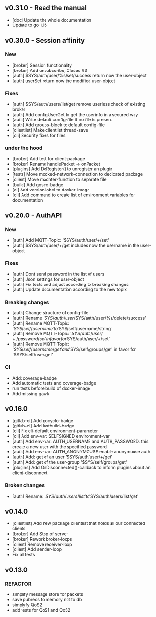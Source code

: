 ## v0.31.0 - Read the manual

- [doc] Update the whole documentation
- Update to go 1.16

## v0.30.0 - Session affinity

### New

- [broker] Session functionality
- [broker] Add unsubscribe, Closes #3
- [auth] $SYS/auth/user/%s/set/success return now the user-object
- [auth] userSet return now the modified user-object

### Fixes

- [auth] $SYS/auth/users/list/get remove userless check of existing broker
- [auth] Add configUserGet to get the userinfo in a secured way
- [auth] Write default config-file if no file is present
- [auth] Add groups-block to default config-file
- [clientlist] Make clientlist thread-save
- [cli] Security fixes for files

### under the hood

- [broker] Add test for client-package
- [broker] Rename handlePacket -> onPacket
- [plugins] Add DeRegister() to unregister an plugin
- [tests] Move mocked-network-connection to dedicated package
- [client] Move machter-function to separate file
- [build] Add gosec-badge
- [ci] Add version label to docker-image
- [cli] Add command to create list of environment variables for documentation

## v0.20.0 - AuthAPI

### New

- [auth] Add MQTT-Topic: '$SYS/auth/user/+/set'
- [auth] $SYS/auth/user/+/get includes now the username in the user-object

### Fixes

- [auth] Dont send password in the list of users
- [auth] Json settings for user-object
- [auth] Fix tests and adjust according to breaking changes
- [auth] Update documentation according to the new topix

### Breaking changes

- [auth] Change structure of config-file
- [auth] Rename '$SYS/auth/user/%s/delete/ok' to '$SYS/auth/user/%s/delete/success'
- [auth] Rename MQTT-Topic: '$SYS/self/username' to '$SYS/self/username/string'
- [auth] Remove MQTT-Topic: '$SYS/auth/user/+/password/set' in favor for '$SYS/auth/user/+/set'
- [auth] Remove MQTT-Topic: '$SYS/self/username/get' and '$SYS/self/groups/get' in favor for '$SYS/self/user/get'

### CI

- Add: coverage-badge
- Add automatic tests and coverage-badge
- run tests before build of docker-image
- Add missing gawk

## v0.16.0

- [gitlab-ci] Add gocyclo-badge
- [gitlab-ci] Add lastbuild-badge
- [cli] Fix cli-default environment-parameter
- [cli] Add env-var: SELFSIGNED environment-var
- [auth] Add env-var: AUTH_USERNAME and AUTH_PASSWORD. this create a new user with the specified password
- [auth] Add env-var: AUTH_ANONYMOUSE enable anonymouse auth
- [auth] Add: get of an user '$SYS/auth/user/+/get'
- [auth] Add: get of the user-group '$SYS/self/groups/get'
- [plugins] Add OnDisconnected()-callback to inform plugins about an client-disconnect

### Broken changes

- [auth] Rename: '$SYS/auth/users/list' to '$SYS/auth/users/list/get'

## v0.14.0

- [clientlist] Add new package clientlist that holds all our connected clients
- [broker] Add Stop of server
- [broker] Rework broker-loops
- [client] Remove receiver-loop
- [client] Add sender-loop
- Fix all tests

## v0.13.0

### REFACTOR

- simplify message store for packets
- save pubrecs to memory not to db
- simplyfy QoS2
- add tests for QoS1 and QoS2
